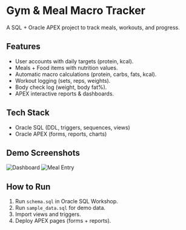 # Gym & Meal Macro Tracker

A SQL + Oracle APEX project to track meals, workouts, and progress.

## Features
- User accounts with daily targets (protein, kcal).
- Meals + Food items with nutrition values.
- Automatic macro calculations (protein, carbs, fats, kcal).
- Workout logging (sets, reps, weights).
- Body check log (weight, body fat%).
- APEX interactive reports & dashboards.

## Tech Stack
- Oracle SQL (DDL, triggers, sequences, views)
- Oracle APEX (forms, reports, charts)

## Demo Screenshots
![Dashboard](screenshots/dashboard.png)
![Meal Entry](screenshots/meal_form.png)

## How to Run
1. Run `schema.sql` in Oracle SQL Workshop.
2. Run `sample_data.sql` for demo data.
3. Import views and triggers.
4. Deploy APEX pages (forms + reports).
